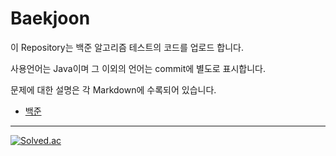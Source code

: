 # Baekjoon

이 Repository는 백준 알고리즘 테스트의 코드를 업로드 합니다.

사용언어는 Java이며 그 이외의 언어는 commit에 별도로 표시합니다.

문제에 대한 설명은 각 Markdown에 수록되어 있습니다.

- [백준](https://www.acmicpc.net/)
---
[![Solved.ac](http://mazassumnida.wtf/api/v2/generate_badge?boj=ksnx3684)](https://solved.ac/ksnx3684)
